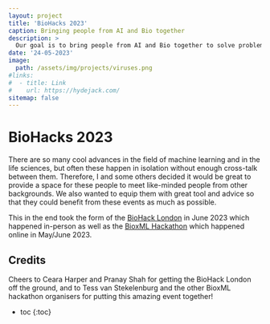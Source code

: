 ```yaml
---
layout: project
title: 'BioHacks 2023'
caption: Bringing people from AI and Bio together
description: >
  Our goal is to bring people from AI and Bio together to solve problems in the life sciences.
date: '24-05-2023'
image: 
  path: /assets/img/projects/viruses.png
#links:
#  - title: Link
#    url: https://hydejack.com/
sitemap: false
---
```


# BioHacks 2023

There are so many cool advances in the field of machine learning and in the life sciences, but often these happen in isolation without enough cross-talk between them. Therefore, I and some others decided it would be great to provide a space for these people to meet like-minded people from other backgrounds. We also wanted to equip them with great tool and advice so that they could benefit from these events as much as possible. 

This in the end took the form of the [BioHack London](https://biohacklondon.notion.site/BioHack-London-40bea186f1a24e779b276087f2ee7e61) in June 2023 which happened in-person as well as the [BioxML Hackathon](https://hackathon.bio/) which happened online in May/June 2023. 



## Credits

Cheers to Ceara Harper and Pranay Shah for getting the BioHack London off the ground, and to Tess van Stekelenburg and the other BioxML hackathon organisers for putting this amazing event together!

* toc
{:toc}



